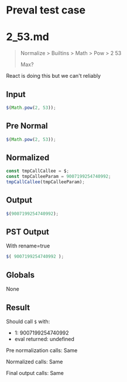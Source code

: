 # Preval test case

# 2_53.md

> Normalize > Builtins > Math > Pow > 2 53
>
> Max?

React is doing this but we can't reliably 

## Input

`````js filename=intro
$(Math.pow(2, 53));
`````

## Pre Normal


`````js filename=intro
$(Math.pow(2, 53));
`````

## Normalized


`````js filename=intro
const tmpCallCallee = $;
const tmpCalleeParam = 9007199254740992;
tmpCallCallee(tmpCalleeParam);
`````

## Output


`````js filename=intro
$(9007199254740992);
`````

## PST Output

With rename=true

`````js filename=intro
$( 9007199254740992 );
`````

## Globals

None

## Result

Should call `$` with:
 - 1: 9007199254740992
 - eval returned: undefined

Pre normalization calls: Same

Normalized calls: Same

Final output calls: Same
